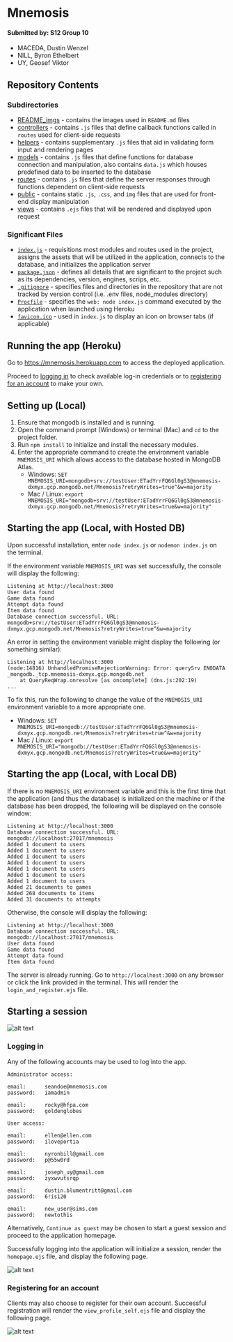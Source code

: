 # **Mnemosis**

#### __Submitted by: S12 Group 10__
- MACEDA, Dustin Wenzel
- NILL, Byron Ethelbert
- UY, Geosef Viktor

## **Repository Contents**

### Subdirectories
- [README_imgs](https://github.com/ccapdev1920T2/s12g10/tree/Phase_3/README_imgs) - contains the images used in `README.md` files
- [controllers](https://github.com/ccapdev1920T2/s12g10/tree/Phase_3/controllers) - contains `.js` files that define callback functions called in `routes` used for client-side requests
- [helpers](https://github.com/ccapdev1920T2/s12g10/tree/Phase_3/helpers) - contains supplementary `.js` files that aid in validating form input and rendering pages
- [models](https://github.com/ccapdev1920T2/s12g10/tree/Phase_3/models) - contains `.js` files that define functions for database connection and manipulation, also contains `data.js` which houses predefined data to be inserted to the database
- [routes](https://github.com/ccapdev1920T2/s12g10/tree/Phase_3/routes) - contains `.js` files that define the server responses through functions dependent on client-side requests
- [public](https://github.com/ccapdev1920T2/s12g10/tree/Phase_3/public) - contains static `.js`, `.css`, and `img` files that are used for front-end display manipulation
- [views](https://github.com/ccapdev1920T2/s12g10/tree/Phase_3/views) - contains `.ejs` files that will be rendered and displayed upon request

### Significant Files
- [`index.js`](https://github.com/ccapdev1920T2/s12g10/blob/Phase_3/index.js) - requisitions most modules and routes used in the project, assigns the assets that will be utilized in the application, connects to the database, and initializes the application server
- [`package.json`](https://github.com/ccapdev1920T2/s12g10/blob/Phase_3/package.json) - defines all details that are significant to the project such as its dependencies, version, engines, scrips, etc.
- [`.gitignore`](https://github.com/ccapdev1920T2/s12g10/blob/Phase_3/.gitignore) - specifies files and directories in the repository that are not tracked by version control (i.e. .env files, node_modules directory)
- [`Procfile`](https://github.com/ccapdev1920T2/s12g10/blob/Phase_3/Procfile) - specifies the `web: node index.js` command executed by the application when launched using Heroku
- [`favicon.ico`](https://raw.githubusercontent.com/ccapdev1920T2/s12g10/Phase_3/favicon.ico) - used in `index.js` to display an icon on browser tabs (if applicable)

## **Running the app (Heroku)**
Go to https://mnemosis.herokuapp.com to access the deployed application. 

Proceed to [logging in](#logging-in) to check available log-in credentials or to [registering for an account](#registering-for-an-account) to make your own.

## **Setting up (Local)**
1. Ensure that mongodb is installed and is running.
2. Open the command prompt (Windows) or terminal (Mac) and `cd` to the project folder.
3. Run `npm install` to initialize and install the necessary modules.
4. Enter the appropriate command to create the environment variable `MNEMOSIS_URI` which allows access to the database hosted in MongoDB Atlas.
   - Windows: `SET MNEMOSIS_URI=mongodb+srv://testUser:ETadYrrFQ6Gl0gS3@mnemosis-dxmyx.gcp.mongodb.net/Mnemosis?retryWrites=true^&w=majority`
   - Mac / Linux: `export MNEMOSIS_URI="mongodb+srv://testUser:ETadYrrFQ6Gl0gS3@mnemosis-dxmyx.gcp.mongodb.net/Mnemosis?retryWrites=true&w=majority"`

## **Starting the app (Local, with Hosted DB)**
Upon successful installation, enter `node index.js` or `nodemon index.js` on the terminal. 

If the environment variable `MNEMOSIS_URI` was set successfully, the console will display the following:
```
Listening at http://localhost:3000
User data found
Game data found
Attempt data found
Item data found
Database connection successful. URL: mongodb+srv://testUser:ETadYrrFQ6Gl0gS3@mnemosis-dxmyx.gcp.mongodb.net/Mnemosis?retryWrites=true^&w=majority
``` 

An error in setting the environment variable might display the following (or something similar):
```
Listening at http://localhost:3000
(node:14816) UnhandledPromiseRejectionWarning: Error: querySrv ENODATA _mongodb._tcp.mnemosis-dxmyx.gcp.mongodb.net
    at QueryReqWrap.onresolve [as oncomplete] (dns.js:202:19)
...
```
To fix this, run the following to change the value of the `MNEMOSIS_URI` environment variable to a more appropriate one.
 - Windows: `SET MNEMOSIS_URI=mongodb://testUser:ETadYrrFQ6Gl0gS3@mnemosis-dxmyx.gcp.mongodb.net/Mnemosis?retryWrites=true^&w=majority`
 - Mac / Linux: `export MNEMOSIS_URI="mongodb://testUser:ETadYrrFQ6Gl0gS3@mnemosis-dxmyx.gcp.mongodb.net/Mnemosis?retryWrites=true&w=majority"` 

## **Starting the app (Local, with Local DB)**
If there is no `MNEMOSIS_URI` environment variable and this is the first time that the application (and thus the database) is initialized on the machine or if the database has been dropped, the following will be displayed on the console window:
```
Listening at http://localhost:3000
Database connection successful. URL: mongodb://localhost:27017/mnemosis
Added 1 document to users
Added 1 document to users
Added 1 document to users
Added 1 document to users
Added 1 document to users
Added 1 document to users
Added 1 document to users
Added 21 documents to games
Added 268 documents to items
Added 31 documents to attempts
``` 
Otherwise, the console will display the following:
```
Listening at http://localhost:3000
Database connection successful. URL: mongodb://localhost:27017/mnemosis
User data found
Game data found
Attempt data found
Item data found
``` 

The server is already running. Go to `http://localhost:3000` on any browser or click the link provided in the terminal. 
This will render the `login_and_register.ejs` file.

## **Starting a session**
![alt text](./README_imgs/login.png "Login Page")
### Logging in

Any of the following accounts may be used to log into the app.
```
Administrator access:

email:      seandoe@mnemosis.com
password:   iamadmin

email:      rocky@hfpa.com
password:   goldenglobes
```
```
User access:

email:      ellen@ellen.com
password:   iloveportia

email:      nyronbill@gmail.com
password:   p@55w0rd

email:      joseph_uy@gmail.com
password:   zyxwvutsrqp

email:      dustin.blumentritt@gmail.com
password:   6!is120

email:      new_user@sims.com
password:   newtothis
```

Alternatively, `Continue as guest` may be chosen to start a guest session and proceed to the application homepage.

Successfully logging into the application will initialize a session, render the `homepage.ejs` file, and display the following page.

![alt text](./README_imgs/homepage.png "Homepage")

### **Registering for an account**

Clients may also choose to register for their own account. Successful registration will render the `view_profile_self.ejs` file and display the following page.

![alt text](./README_imgs/profile.png "Profile")
